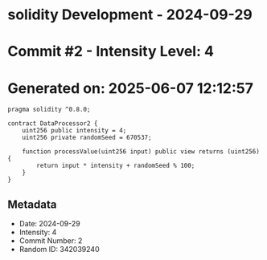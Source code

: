 ﻿# solidity Development - 2024-09-29
# Commit #2 - Intensity Level: 4
# Generated on: 2025-06-07 12:12:57
```solidity
pragma solidity ^0.8.0;

contract DataProcessor2 {
    uint256 public intensity = 4;
    uint256 private randomSeed = 670537;

    function processValue(uint256 input) public view returns (uint256) {
        return input * intensity + randomSeed % 100;
    }
}
```
## Metadata
- Date: 2024-09-29
- Intensity: 4
- Commit Number: 2
- Random ID: 342039240
